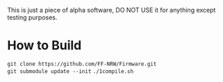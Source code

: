This is just a piece of alpha software, DO NOT USE it for anything except testing purposes.

# How to Build

`git clone https://github.com/FF-NRW/Firmware.git`  
`git submodule update --init`
`./1compile.sh`  
